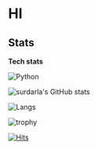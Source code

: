 
# HI

## Stats

**Tech stats**

<img alt="Python" src ="https://img.shields.io/badge/Python-3776AB.svg?&style=for-the-badge&logo=Python&logoColor=white"/>

<!-- github stats -->
![surdarla's GitHub stats](https://github-readme-stats.vercel.app/api?username=surdarla&show_icons=true&theme=onedark&hide_border=true)

<!-- lang stats -->
![Langs](https://github-readme-stats.vercel.app/api/top-langs/?username=surdarla&layout=compact&theme=onedark&hide_border=true)

<!-- github tropies  -->
![trophy](https://github-profile-trophy.vercel.app/?username=surdarla&theme=onedark&margin-w=15&no-frame=true)

<!-- github hits -->
[![Hits](https://hits.seeyoufarm.com/api/count/incr/badge.svg?url=https%3A%2F%2Fgithub.com%2Fsurdarla&count_bg=%23A9A9A9&title_bg=%23787878&icon=github.svg&icon_color=%23000000&title=hits&edge_flat=false)](https://hits.seeyoufarm.com)
